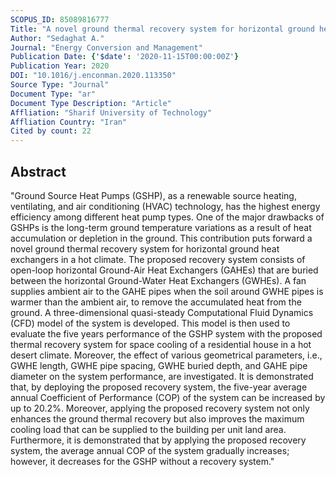 ```yaml
---
SCOPUS_ID: 85089816777
Title: "A novel ground thermal recovery system for horizontal ground heat exchangers in a hot climate"
Author: "Sedaghat A."
Journal: "Energy Conversion and Management"
Publication Date: {'$date': '2020-11-15T00:00:00Z'}
Publication Year: 2020
DOI: "10.1016/j.enconman.2020.113350"
Source Type: "Journal"
Document Type: "ar"
Document Type Description: "Article"
Affliation: "Sharif University of Technology"
Affliation Country: "Iran"
Cited by count: 22
---
```


## Abstract
"Ground Source Heat Pumps (GSHP), as a renewable source heating, ventilating, and air conditioning (HVAC) technology, has the highest energy efficiency among different heat pump types. One of the major drawbacks of GSHPs is the long-term ground temperature variations as a result of heat accumulation or depletion in the ground. This contribution puts forward a novel ground thermal recovery system for horizontal ground heat exchangers in a hot climate. The proposed recovery system consists of open-loop horizontal Ground-Air Heat Exchangers (GAHEs) that are buried between the horizontal Ground-Water Heat Exchangers (GWHEs). A fan supplies ambient air to the GAHE pipes when the soil around GWHE pipes is warmer than the ambient air, to remove the accumulated heat from the ground. A three-dimensional quasi-steady Computational Fluid Dynamics (CFD) model of the system is developed. This model is then used to evaluate the five years performance of the GSHP system with the proposed thermal recovery system for space cooling of a residential house in a hot desert climate. Moreover, the effect of various geometrical parameters, i.e., GWHE length, GWHE pipe spacing, GWHE buried depth, and GAHE pipe diameter on the system performance, are investigated. It is demonstrated that, by deploying the proposed recovery system, the five-year average annual Coefficient of Performance (COP) of the system can be increased by up to 20.2%. Moreover, applying the proposed recovery system not only enhances the ground thermal recovery but also improves the maximum cooling load that can be supplied to the building per unit land area. Furthermore, it is demonstrated that by applying the proposed recovery system, the average annual COP of the system gradually increases; however, it decreases for the GSHP without a recovery system."
